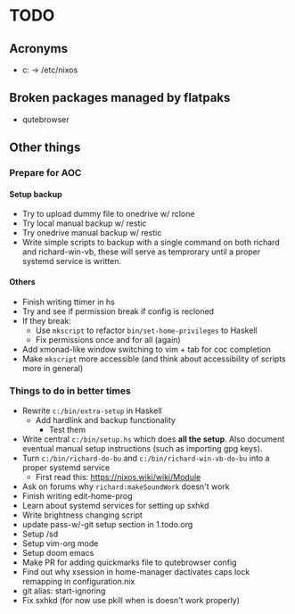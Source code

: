 # TODO

## Acronyms

- c: -> /etc/nixos
 
## Broken packages managed by flatpaks

- qutebrowser
 
## Other things

### Prepare for AOC

#### Setup backup
- Try to upload dummy file to onedrive w/ rclone
- Try local manual backup w/ restic
- Try onedrive manual backup w/ restic
- Write simple scripts to backup with a single command on both richard and richard-win-vb, these will serve as temprorary until a proper systemd service is written.

#### Others

- Finish writing ttimer in hs
- Try and see if permission break if config is recloned
- If they break:
    - Use `mkscript` to refactor `bin/set-home-privileges` to Haskell
    - Fix permissions once and for all (again)
- Add xmonad-like window switching to vim + tab for coc completion
- Make `mkscript` more accessible (and think about accessibility of scripts more in general)

### Things to do in better times

- Rewrite `c:/bin/extra-setup` in Haskell
    - Add hardlink and backup functionality
        - Test them
- Write central `c:/bin/setup.hs` which does **all the setup**. Also document eventual manual setup instructions (such as importing gpg keys).
- Turn `c:/bin/richard-do-bu` and `c:/bin/richard-win-vb-do-bu` into a proper systemd service
    - First read this: https://nixos.wiki/wiki/Module
- Ask on forums why `richard:makeSoundWork` doesn't work
- Finish writing edit-home-prog
- Learn about systemd services for setting up sxhkd
- Write brightness changing script
- update pass-w/-git setup section in 1.todo.org
- Setup /sd
- Setup vim-org mode
- Setup doom emacs
- Make PR for adding quickmarks file to qutebrowser config
- Find out why xsession in home-manager dactivates caps lock remapping in configuration.nix
- git alias: start-ignoring
- Fix sxhkd (for now use pkill when is doesn't work properly)
